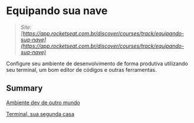 # Equipando sua nave

> *Site: [https://app.rocketseat.com.br/discover/courses/track/equipando-sua-nave](https://app.rocketseat.com.br/discover/courses/track/equipando-sua-nave)*
> 

Configure seu ambiente de desenvolvimento de forma produtiva utilizando seu terminal, um bom editor de códigos e outras ferramentas.

## Summary

[Ambiente dev de outro mundo](Equipando%20sua%20nave%20321d3ca7b4014bcb8645af53618d6a5a/Ambiente%20dev%20de%20outro%20mundo%205a27fad0f2674f09859502c2f3459525.md)

[Terminal, sua segunda casa](Equipando%20sua%20nave%20321d3ca7b4014bcb8645af53618d6a5a/Terminal,%20sua%20segunda%20casa%20d1ead153d4724c9abf751bcb13e4cb4f.md)